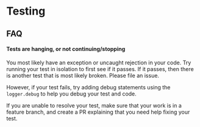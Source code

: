 # Testing

## FAQ

#### Tests are hanging, or not continuing/stopping
You most likely have an exception or uncaught rejection in your code. Try running your test in isolation to first see if it passes. If it passes, then there is another test that is most likely broken. Please file an issue.

However, if your test fails, try adding debug statements using the `logger.debug` to help you debug your test and code.

If you are unable to resolve your test, make sure that your work is in a feature branch, and create a PR explaining that you need help fixing your test.
